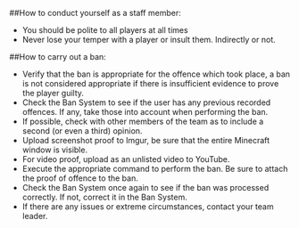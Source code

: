 ##How to conduct yourself as a staff member:
* You should be polite to all players at all times
* Never lose your temper with a player or insult them. Indirectly or not.

##How to carry out a ban:
* Verify that the ban is appropriate for the offence which took place, a ban is not considered appropriate if there is insufficient evidence to prove the player guilty.
* Check the Ban System to see if the user has any previous recorded offences. If any, take those into account when performing the ban.
* If possible, check with other members of the team as to include a second (or even a third) opinion.
* Upload screenshot proof to Imgur, be sure that the entire Minecraft window is visible.
* For video proof, upload as an unlisted video to YouTube.
* Execute the appropriate command to perform the ban. Be sure to attach the proof of offence to the ban.
* Check the Ban System once again to see if the ban was processed correctly. If not, correct it in the Ban System.
* If there are any issues or extreme circumstances, contact your team leader.
